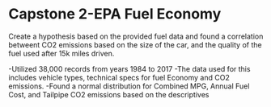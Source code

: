 # Capstone 2-EPA Fuel Economy
Create a hypothesis based on the provided fuel data and found a correlation betweent CO2 emissions based on the size of the car, and the quality of the fuel used after 15k miles driven.

-Utilized 38,000 records from years 1984 to 2017
-The data used for this includes vehicle types, technical specs for fuel Economy and CO2 emissions.
-Found a normal distribution for Combined MPG, Annual Fuel Cost, and Tailpipe CO2 emissions based on the descriptives 
